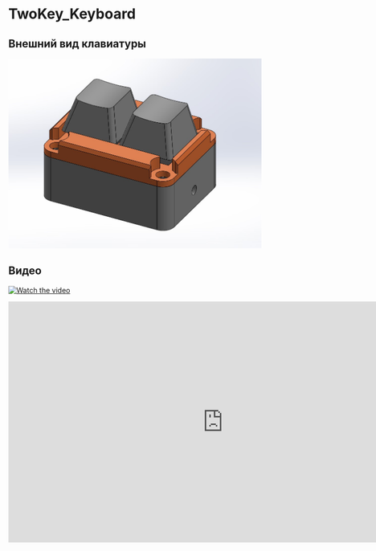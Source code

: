 # TwoKey_Keyboard
## Внешний вид клавиатуры
![Image alt](https://github.com/gotchau/TwoKey_Keyboard/blob/fb322540b57c62c28d54e190966d2d015bc2644c/twokey%20keyboard.jpg)

## Видео
[![Watch the video](https://img.youtube.com/vi/BGkTiVP5ryY/maxresdefault.jpg)](https://youtu.be/BGkTiVP5ryY)
<iframe width="854" height="480" src="https://www.youtube.com/embed/BGkTiVP5ryY" frameborder="0" allowfullscreen></iframe>
